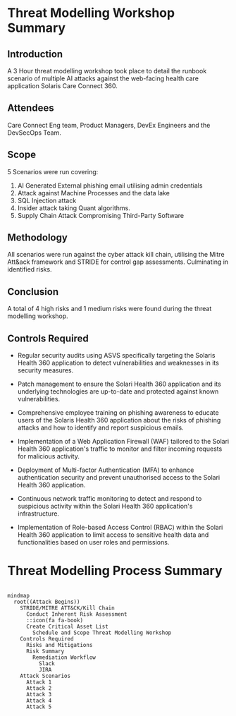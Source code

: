 
# Threat Modelling Workshop Summary



## Introduction

A 3 Hour threat modelling workshop took place to detail the runbook scenario of multiple AI attacks against the web-facing health care application Solaris Care Connect 360.



## Attendees

Care Connect Eng team, Product Managers, DevEx Engineers and the DevSecOps Team.



## Scope

5 Scenarios were run covering: 
1. AI Generated External phishing email utilising admin credentials 
2. Attack against Machine Processes and the data lake
3. SQL Injection attack 
4. Insider attack taking Quant algorithms.
5. Supply Chain Attack Compromising Third-Party Software



## Methodology

All scenarios were run against the cyber attack kill chain, utilising the Mitre Att&ack framework and STRIDE for control gap assessments. Culminating in identified risks. 



## Conclusion

A total of 4 high risks and 1 medium risks were found during the threat modelling workshop.



## Controls Required



- Regular security audits using ASVS specifically targeting the Solaris Health 360 application to detect vulnerabilities and weaknesses in its security measures.

- Patch management to ensure the Solari Health 360 application and its underlying technologies are up-to-date and protected against known vulnerabilities.

- Comprehensive employee training on phishing awareness to educate users of the Solaris Health 360 application about the risks of phishing attacks and how to identify and report suspicious emails.

- Implementation of a Web Application Firewall (WAF) tailored to the Solari Health 360 application's traffic to monitor and filter incoming requests for malicious activity.

- Deployment of Multi-factor Authentication (MFA) to enhance authentication security and prevent unauthorised access to the Solari Health 360 application.

- Continuous network traffic monitoring to detect and respond to suspicious activity within the Solari Health 360 application's infrastructure.

- Implementation of Role-based Access Control (RBAC) within the Solari Health 360 application to limit access to sensitive health data and functionalities based on user roles and permissions.



# Threat Modelling Process Summary



```mermaid

mindmap
  root((Attack Begins))
    STRIDE/MITRE ATT&CK/Kill Chain
      Conduct Inherent Risk Assessment
      ::icon(fa fa-book)
      Create Critical Asset List
        Schedule and Scope Threat Modelling Workshop
    Controls Required
      Risks and Mitigations
      Risk Summary
        Remediation Workflow
          Slack
          JIRA
    Attack Scenarios
      Attack 1
      Attack 2
      Attack 3
      Attack 4
      Attack 5
